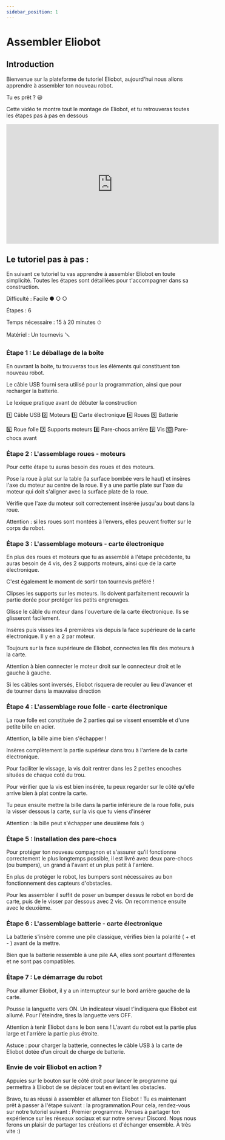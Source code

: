 ```yaml
---
sidebar_position: 1
---
```


# Assembler Eliobot


## Introduction

Bienvenue sur la plateforme de tutoriel Eliobot, aujourd'hui nous allons apprendre à assembler ton nouveau robot. 

Tu es prêt ? 😃

Cette vidéo te montre tout le montage de Eliobot, et tu retrouveras toutes les étapes pas à pas en dessous

<iframe width="560" height="315" src="https://www.youtube.com/embed/YcfWWAqkqIs?si=hvlmNyHcUA_F4GI3" title="Assemblage Eliobot" frameborder="0" allow="accelerometer; autoplay; clipboard-write; encrypted-media; gyroscope; picture-in-picture; web-share" allowfullscreen></iframe>


## Le tutoriel pas à pas : 

En suivant ce tutoriel tu vas apprendre à assembler Eliobot en toute simplicité. Toutes les étapes sont détaillées pour t'accompagner dans sa construction.

Difficulté : Facile ● ○ ○

Étapes : 6

Temps nécessaire : 15 à 20 minutes ⏱

Matériel : Un tournevis 🪛

### Étape 1 : Le déballage de la boîte 

En ouvrant la boite, tu trouveras tous les éléments qui constituent ton nouveau robot.

Le câble USB fourni sera utilisé pour la programmation, ainsi que pour recharger la batterie.

Le lexique pratique avant de débuter la construction

1️⃣ Câble USB
2️⃣ Moteurs
3️⃣ Carte électronique
4️⃣ Roues
5️⃣ Batterie

6️⃣ Roue folle
7️⃣ Supports moteurs
8️⃣ Pare-chocs arrière
9️⃣ Vis
🔟 Pare-chocs avant

### Étape 2 : L'assemblage roues - moteurs

Pour cette étape tu auras besoin des roues et des moteurs.

Pose la roue à plat sur la table (la surface bombée vers le haut) et insères l'axe du moteur au centre de la roue. 
Il y a une partie plate sur l'axe du moteur qui doit s'aligner avec la surface plate de la roue.

Vérifie que l'axe du moteur soit correctement insérée jusqu'au bout dans la roue.

Attention : si les roues sont montées à l’envers, elles peuvent frotter sur le corps du robot.

### Étape 3 : L'assemblage moteurs - carte électronique 

En plus des roues et moteurs que tu as assemblé à l'étape précédente, tu auras besoin de 4 vis, des 2 supports moteurs, ainsi que de la carte électronique.

C'est également le moment de sortir ton tournevis préféré !

Clipses les supports sur les moteurs.
Ils doivent parfaitement recouvrir la partie dorée pour protéger les petits engrenages.

Glisse le câble du moteur dans l'ouverture de la carte électronique. Ils se glisseront facilement. 

Insères puis visses les 4 premières vis depuis la face supérieure de la carte électronique. Il y en a 2 par moteur.

Toujours sur la face supérieure de Eliobot, connectes les fils des moteurs à la carte. 

Attention à bien connecter le moteur droit sur le connecteur droit et le gauche à gauche.

Si les câbles sont inversés, Eliobot risquera de reculer au lieu d'avancer et de tourner dans la mauvaise direction

### Étape 4 : L'assemblage roue folle - carte électronique

La roue folle est constituée de 2 parties qui se vissent ensemble et d'une petite bille en acier.

Attention, la bille aime bien s'échapper !

Insères complètement la partie supérieur dans trou à l'arriere de la carte électronique.

Pour faciliter le vissage, la vis doit rentrer dans les 2 petites encoches situées de chaque coté du trou.

Pour vérifier que la vis est bien insérée, tu peux regarder sur le côté qu'elle arrive bien à plat contre la carte.

Tu peux ensuite mettre la bille dans la partie inférieure de la roue folle, puis la visser dessous la carte, sur la vis que tu viens d'insérer

Attention : la bille peut s'échapper une deuxième fois :) 

### Étape 5 : Installation des pare-chocs

Pour protéger ton nouveau compagnon et s'assurer qu'il fonctionne correctement le plus longtemps possible, il est livré avec deux pare-chocs (ou bumpers), un grand à l'avant et un plus petit à l'arrière.

En plus de protéger le robot, les bumpers sont nécessaires au bon fonctionnement des capteurs d'obstacles.

Pour les assembler il suffit de poser un bumper dessus le robot en bord de carte, puis de le visser par dessous avec 2 vis. On recommence ensuite avec le deuxième.

### Étape 6 : L'assemblage batterie - carte électronique

La batterie s'insère comme une pile classique, vérifies bien la polarité ( + et - ) avant de la mettre.

Bien que la batterie ressemble à une pile AA, elles sont pourtant différentes et ne sont pas compatibles.

### Étape 7 : Le démarrage du robot

Pour allumer Eliobot, il y a un interrupteur sur le bord arrière gauche de la carte.

Pousse la languette vers ON. Un indicateur visuel t'indiquera que Eliobot est allumé. Pour l'éteindre, tires la languette vers OFF.

Attention à tenir Eliobot dans le bon sens !
L'avant du robot est la partie plus large et l'arrière la partie plus étroite. 

Astuce : pour charger la batterie, connectes le câble USB à la carte de Eliobot dotée d’un circuit de charge de batterie.

### Envie de voir Eliobot en action ? 

Appuies sur le bouton sur le côté droit pour lancer le programme qui permettra à Eliobot de se déplacer tout en évitant les obstacles.

Bravo, tu as réussi à assembler et allumer ton Eliobot ! Tu es maintenant prêt à passer à l'étape suivant : la programmation.Pour cela, rendez-vous sur notre tutoriel suivant : Premier programme.
Penses à partager ton expérience sur les réseaux sociaux et sur notre serveur Discord. Nous nous ferons un plaisir de partager tes créations et d'échanger ensemble.
À très vite :)